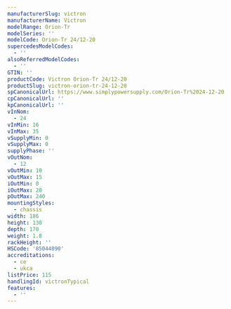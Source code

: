 ```yaml
---
manufacturerSlug: victron
manufacturerName: Victron
modelRange: Orion-Tr
modelSeries: ''
modelCode: Orion-Tr 24/12-20
supercedesModelCodes:
  - ''
alsoReferredModelCodes:
  - ''
GTIN: ''
productCode: Victron Orion-Tr 24/12-20
productSlug: victron-orion-tr-24-12-20
spCanonicalUrl: https://www.simplypowersupply.com/Orion-Tr%2024-12-20
cpCanonicalUrl: ''
kpCanonicalUrl: ''
vInNom:
  - 24
vInMin: 16
vInMax: 35
vSupplyMin: 0
vSupplyMax: 0
supplyPhase: ''
vOutNom:
  - 12
vOutMin: 10
vOutMax: 15
iOutMin: 0
iOutMax: 20
pOutMax: 240
mountingStyles:
  - chassis
width: 186
height: 130
depth: 170
weight: 1.8
rackHeight: ''
HSCode: '85044090'
accreditations:
  - ce
  - ukca
listPrice: 115
handlingId: victronTypical
features:
  - ''
---
```

